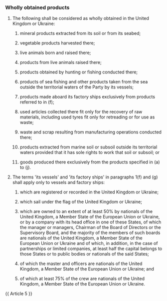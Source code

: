 ### Wholly obtained products
1. The following shall be considered as wholly obtained in the United Kingdom or Ukraine:

   1. mineral products extracted from its soil or from its seabed;

   2. vegetable products harvested there;

   3. live animals born and raised there;

   4. products from live animals raised there;

   5. products obtained by hunting or fishing conducted there;

   6. products of sea fishing and other products taken from the sea outside the territorial waters of the Party by its vessels;

   7. products made aboard its factory ships exclusively from products referred to in (f);

   8. used articles collected there fit only for the recovery of raw materials, including used tyres fit only for retreading or for use as waste;

   9. waste and scrap resulting from manufacturing operations conducted there;

   10. products extracted from marine soil or subsoil outside its territorial waters provided that it has sole rights to work that soil or subsoil; or 

   11. goods produced there exclusively from the products specified in (a) to (j).

2. The terms 'its vessels' and 'its factory ships' in paragraphs 1(f) and (g) shall apply only to vessels and factory ships:

   1. which are registered or recorded in the United Kingdom or Ukraine;

   2. which sail under the flag of the United Kingdom or Ukraine;

   3. which are owned to an extent of at least 50% by nationals of the United Kingdom, a Member State of the European Union or Ukraine, or by a company with its head office in one of these States, of which the manager or managers, Chairman of the Board of Directors or the Supervisory Board, and the majority of the members of such boards are nationals of the United Kingdom, a Member State of the European Union or Ukraine and of which, in addition, in the case of partnerships or limited companies, at least half the capital belongs to those States or to public bodies or nationals of the said States;

   4. of which the master and officers are nationals of the United Kingdom, a Member State of the European Union or Ukraine; and

   5. of which at least 75% of the crew are nationals of the United Kingdom, a Member State of the European Union or Ukraine.

{{ Article 5 }}